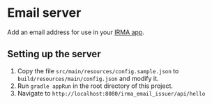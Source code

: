 
# Email server

Add an email address for use in your [IRMA app](https://github.com/credentials/irma_android_cardemu).


## Setting up the server

 1. Copy the file `src/main/resources/config.sample.json` to
 `build/resources/main/config.json` and modify it.
 2. Run `gradle appRun` in the root directory of this project.
 3. Navigate to `http://localhost:8080/irma_email_issuer/api/hello`
